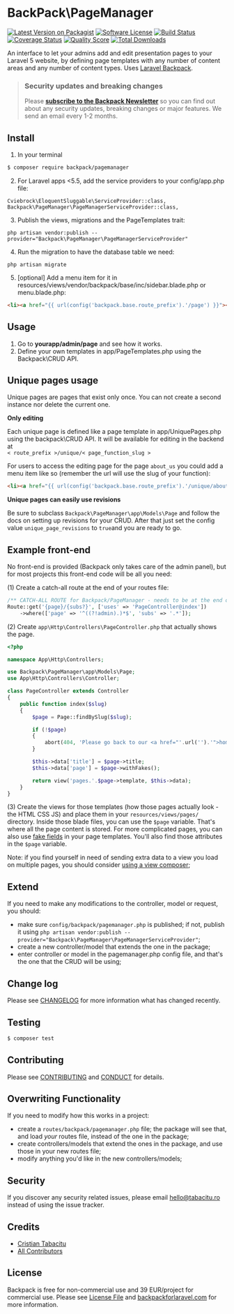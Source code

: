 # BackPack\PageManager

[![Latest Version on Packagist][ico-version]][link-packagist]
[![Software License][ico-license]](LICENSE.md)
[![Build Status][ico-travis]][link-travis]
[![Coverage Status][ico-scrutinizer]][link-scrutinizer]
[![Quality Score][ico-code-quality]][link-code-quality]
[![Total Downloads][ico-downloads]][link-downloads]

An interface to let your admins add and edit presentation pages to your Laravel 5 website, by defining page templates with any number of content areas and any number of content types. Uses [Laravel Backpack](https://github.com/laravel-backpack).

> ### Security updates and breaking changes
> Please **[subscribe to the Backpack Newsletter](http://eepurl.com/bUEGjf)** so you can find out about any security updates, breaking changes or major features. We send an email every 1-2 months.


## Install

1) In your terminal

``` bash
$ composer require backpack/pagemanager
```

2) For Laravel apps <5.5, add the service providers to your config/app.php file:

```
Cviebrock\EloquentSluggable\ServiceProvider::class, 
Backpack\PageManager\PageManagerServiceProvider::class,
```

3) Publish the views, migrations and the PageTemplates trait:

```
php artisan vendor:publish --provider="Backpack\PageManager\PageManagerServiceProvider"
```

4) Run the migration to have the database table we need:

```
php artisan migrate
```

5) [optional] Add a menu item for it in resources/views/vendor/backpack/base/inc/sidebar.blade.php or menu.blade.php:

```html
<li><a href="{{ url(config('backpack.base.route_prefix').'/page') }}"><i class="fa fa-file-o"></i> <span>Pages</span></a></li>
```


## Usage

1. Go to **yourapp/admin/page** and see how it works.
2. Define your own templates in app/PageTemplates.php using the Backpack\CRUD API.

## Unique pages usage

Unique pages are pages that exist only once. You can not create a second instance nor delete the current one.
 
**Only editing**

Each unique page is defined like a page template in app/UniquePages.php using the backpack\CRUD API.
It will be available for editing in the backend at  
`< route_prefix >/unique/< page_function_slug >`

For users to access the editing page for the page `about_us` you could add a menu item like so
(remember the url will use the slug of your function):

```html
<li><a href="{{ url(config('backpack.base.route_prefix').'/unique/about-us') }}"><i class="fa fa-file-o"></i> <span>Pages</span></a></li>
```

**Unique pages can easily use revisions**

Be sure to subclass `Backpack\PageManager\app\Models\Page` and follow the docs on setting up revisions for your CRUD.
After that just set the config value `unique_page_revisions` to `true`and you are ready to go.

## Example front-end

No front-end is provided (Backpack only takes care of the admin panel), but for most projects this front-end code will be all you need:

(1) Create a catch-all route at the end of your routes file:
```php
/** CATCH-ALL ROUTE for Backpack/PageManager - needs to be at the end of your routes.php file  **/
Route::get('{page}/{subs?}', ['uses' => 'PageController@index'])
    ->where(['page' => '^((?!admin).)*$', 'subs' => '.*']);
```

(2) Create ```app\Http\Controllers\PageController.php``` that actually shows the page.
```php
<?php

namespace App\Http\Controllers;

use Backpack\PageManager\app\Models\Page;
use App\Http\Controllers\Controller;

class PageController extends Controller
{
    public function index($slug)
    {
        $page = Page::findBySlug($slug);

        if (!$page)
        {
            abort(404, 'Please go back to our <a href="'.url('').'">homepage</a>.');
        }

        $this->data['title'] = $page->title;
        $this->data['page'] = $page->withFakes();

        return view('pages.'.$page->template, $this->data);
    }
}
```

(3) Create the views for those templates (how those pages actually look - the HTML CSS JS) and place them in your ```resources/views/pages/``` directory. Inside those blade files, you can use the ```$page``` variable. That's where all the page content is stored. For more complicated pages, you can also use [fake fields](https://laravel-backpack.readme.io/docs/crud#section-extras-fake-fields-stored-as-json-in-the-database-) in your page templates. You'll also find those attributes in the ```$page``` variable.

Note: if you find yourself in need of sending extra data to a view you load on multiple pages, you should consider [using a view composer](https://laravel.com/docs/5.3/views#view-composers);

## Extend

If you need to make any modifications to the controller, model or request, you should:
- make sure ```config/backpack/pagemanager.php``` is published; if not, publish it using ```php artisan vendor:publish --provider="Backpack\PageManager\PageManagerServiceProvider"```;
- create a new controller/model that extends the one in the package;
- enter controller or model in the pagemanager.php config file, and that's the one that the CRUD will be using;

## Change log

Please see [CHANGELOG](CHANGELOG.md) for more information what has changed recently.

## Testing

``` bash
$ composer test
```

## Contributing

Please see [CONTRIBUTING](CONTRIBUTING.md) and [CONDUCT](CONDUCT.md) for details.

## Overwriting Functionality

If you need to modify how this works in a project: 
- create a ```routes/backpack/pagemanager.php``` file; the package will see that, and load _your_ routes file, instead of the one in the package; 
- create controllers/models that extend the ones in the package, and use those in your new routes file;
- modify anything you'd like in the new controllers/models;

## Security

If you discover any security related issues, please email hello@tabacitu.ro instead of using the issue tracker.

## Credits

- [Cristian Tabacitu][link-author]
- [All Contributors][link-contributors]

## License

Backpack is free for non-commercial use and 39 EUR/project for commercial use. Please see [License File](LICENSE.md) and [backpackforlaravel.com](https://backpackforlaravel.com/#pricing) for more information.

[ico-version]: https://img.shields.io/packagist/v/backpack/PageManager.svg?style=flat-square
[ico-license]: https://img.shields.io/badge/license-MIT-brightgreen.svg?style=flat-square
[ico-travis]: https://img.shields.io/travis/laravel-backpack/PageManager/master.svg?style=flat-square
[ico-scrutinizer]: https://img.shields.io/scrutinizer/coverage/g/laravel-backpack/PageManager.svg?style=flat-square
[ico-code-quality]: https://img.shields.io/scrutinizer/g/laravel-backpack/PageManager.svg?style=flat-square
[ico-downloads]: https://img.shields.io/packagist/dt/laravel-backpack/PageManager.svg?style=flat-square

[link-packagist]: https://packagist.org/packages/laravel-backpack/PageManager
[link-travis]: https://travis-ci.org/laravel-backpack/PageManager
[link-scrutinizer]: https://scrutinizer-ci.com/g/laravel-backpack/PageManager/code-structure
[link-code-quality]: https://scrutinizer-ci.com/g/laravel-backpack/PageManager
[link-downloads]: https://packagist.org/packages/laravel-backpack/PageManager
[link-author]: https://github.com/tabacitu
[link-contributors]: ../../contributors
